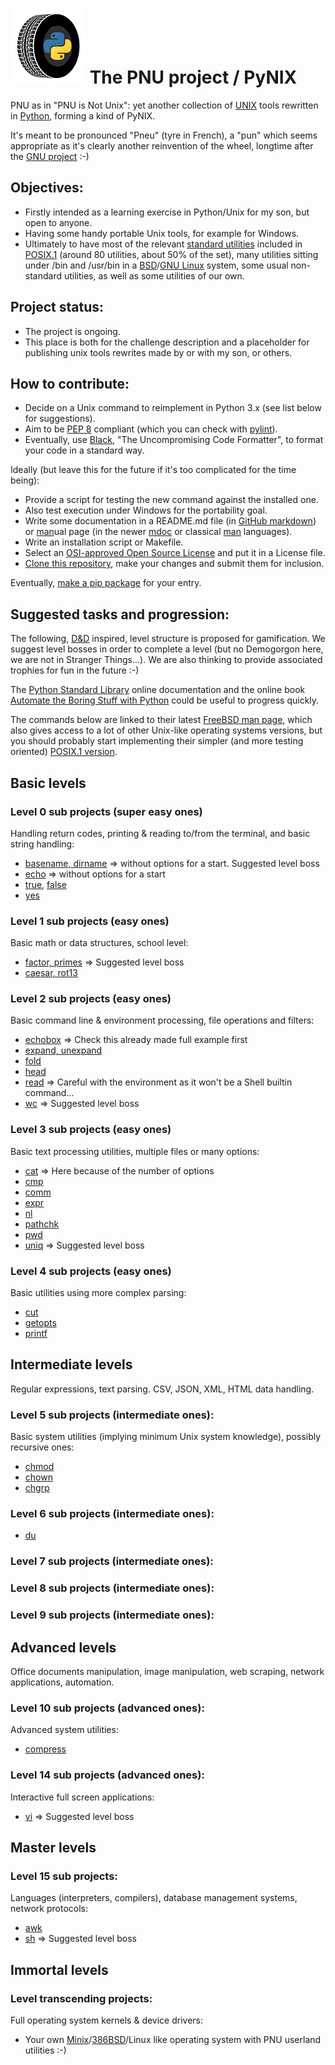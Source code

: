 # ![PNU logo](/_images/pnu-logo-small.png) The PNU project / PyNIX 
PNU as in "PNU is Not Unix": yet another collection of [UNIX](https://en.wikipedia.org/wiki/Unix) tools rewritten in [Python](https://www.python.org/), forming a kind of PyNIX.

It's meant to be pronounced "Pneu" (tyre in French), a "pun" which seems appropriate as it's clearly another reinvention of the wheel, longtime after the [GNU project](https://www.gnu.org/gnu/thegnuproject.en.html) :-)

## Objectives:
* Firstly intended as a learning exercise in Python/Unix for my son, but open to anyone.
* Having some handy portable Unix tools, for example for Windows.
* Ultimately to have most of the relevant [standard utilities](https://pubs.opengroup.org/onlinepubs/9699919799/idx/utilities.html) included in [POSIX.1](https://pubs.opengroup.org/onlinepubs/9699919799/nframe.html) (around 80 utilities, about 50% of the set), many utilities sitting under /bin and /usr/bin in a [BSD](https://en.wikipedia.org/wiki/Berkeley_Software_Distribution)/[GNU Linux](https://en.wikipedia.org/wiki/Linux) system, some usual non-standard utilities, as well as some utilities of our own.

## Project status:
* The project is ongoing.
* This place is both for the challenge description and a placeholder for publishing unix tools rewrites made by or with my son, or others.

## How to contribute:
* Decide on a Unix command to reimplement in Python 3.x (see list below for suggestions).
* Aim to be [PEP 8](https://www.python.org/dev/peps/pep-0008/) compliant (which you can check with [pylint](https://www.pylint.org/)).
* Eventually, use [Black](https://github.com/psf/black), "The Uncompromising Code Formatter", to format your code in a standard way.

Ideally (but leave this for the future if it's too complicated for the time being):
* Provide a script for testing the new command against the installed one.
* Also test execution under Windows for the portability goal.
* Write some documentation in a README.md file (in [GitHub markdown](https://guides.github.com/features/mastering-markdown/)) or [man](https://www.freebsd.org/cgi/man.cgi?query=man)ual page (in the newer [mdoc](https://www.freebsd.org/cgi/man.cgi?query=mdoc&sektion=7) or classical [man](https://www.freebsd.org/cgi/man.cgi?query=man&sektion=7) languages).
* Write an installation script or Makefile.
* Select an [OSI-approved Open Source License](https://opensource.org/licenses) and put it in a License file.
* [Clone this repository](https://docs.github.com/en/github/creating-cloning-and-archiving-repositories/cloning-a-repository), make your changes and submit them for inclusion.

Eventually, [make a pip package](https://packaging.python.org/tutorials/packaging-projects/) for your entry.

## Suggested tasks and progression:
The following, [D&D](https://en.wikipedia.org/wiki/Dungeons_%26_Dragons) inspired, level structure is proposed for gamification.
We suggest level bosses in order to complete a level (but no Demogorgon here, we are not in Stranger Things...).
We are also thinking to provide associated trophies for fun in the future :-)

The [Python Standard Library](https://docs.python.org/3/library/index.html) online documentation and the online book [Automate the Boring Stuff with Python](https://automatetheboringstuff.com/) could be useful to progress quickly.

The commands below are linked to their latest [FreeBSD man page](https://www.freebsd.org/cgi/man.cgi), which also gives access to a lot of other Unix-like operating systems versions, but you should probably start implementing their simpler (and more testing oriented) [POSIX.1 version](https://pubs.opengroup.org/onlinepubs/9699919799/idx/utilities.html).

## Basic levels
### Level 0 sub projects (super easy ones)
Handling return codes, printing & reading to/from the terminal, and basic string handling:
* [basename, dirname](https://www.freebsd.org/cgi/man.cgi?query=basename) => without options for a start. Suggested level boss
* [echo](https://www.freebsd.org/cgi/man.cgi?query=echo) => without options for a start
* [true](https://www.freebsd.org/cgi/man.cgi?query=true), [false](https://www.freebsd.org/cgi/man.cgi?query=false)
* [yes](https://www.freebsd.org/cgi/man.cgi?query=yes)

### Level 1 sub projects (easy ones)
Basic math or data structures, school level:
* [factor, primes](https://www.freebsd.org/cgi/man.cgi?query=factor) => Suggested level boss
* [caesar, rot13](https://www.freebsd.org/cgi/man.cgi?query=caesar)

### Level 2 sub projects (easy ones)
Basic command line & environment processing, file operations and filters:
* [echobox](https://github.com/HubTou/PNU/tree/main/echobox) => Check this already made full example first
* [expand, unexpand](https://www.freebsd.org/cgi/man.cgi?query=expand)
* [fold](https://www.freebsd.org/cgi/man.cgi?query=fold)
* [head](https://www.freebsd.org/cgi/man.cgi?query=head)
* [read](https://www.freebsd.org/cgi/man.cgi?query=read) => Careful with the environment as it won't be a Shell builtin command...
* [wc](https://www.freebsd.org/cgi/man.cgi?query=wc) => Suggested level boss

### Level 3 sub projects (easy ones)
Basic text processing utilities, multiple files or many options:
* [cat](https://www.freebsd.org/cgi/man.cgi?query=cat) => Here because of the number of options
* [cmp](https://www.freebsd.org/cgi/man.cgi?query=cmp)
* [comm](https://www.freebsd.org/cgi/man.cgi?query=comm)
* [expr](https://www.freebsd.org/cgi/man.cgi?query=expr)
* [nl](https://www.freebsd.org/cgi/man.cgi?query=nl)
* [pathchk](https://www.freebsd.org/cgi/man.cgi?query=pathchk)
* [pwd](https://www.freebsd.org/cgi/man.cgi?query=pwd)
* [uniq](https://www.freebsd.org/cgi/man.cgi?query=uniq) => Suggested level boss

### Level 4 sub projects (easy ones)
Basic utilities using more complex parsing:
* [cut](https://www.freebsd.org/cgi/man.cgi?query=cut)
* [getopts](https://www.freebsd.org/cgi/man.cgi?query=getopts)
* [printf](https://www.freebsd.org/cgi/man.cgi?query=printf)

## Intermediate levels
Regular expressions, text parsing.
CSV, JSON, XML, HTML data handling.

### Level 5 sub projects (intermediate ones):
Basic system utilities (implying minimum Unix system knowledge), possibly recursive ones:
* [chmod](https://www.freebsd.org/cgi/man.cgi?query=chmod)
* [chown](https://www.freebsd.org/cgi/man.cgi?query=chown)
* [chgrp](https://www.freebsd.org/cgi/man.cgi?query=chgrp)

### Level 6 sub projects (intermediate ones):
* [du](https://www.freebsd.org/cgi/man.cgi?query=du)

### Level 7 sub projects (intermediate ones):

### Level 8 sub projects (intermediate ones):

### Level 9 sub projects (intermediate ones):

## Advanced levels
Office documents manipulation, image manipulation, web scraping, network applications, automation.

### Level 10 sub projects (advanced ones):
Advanced system utilities:
* [compress](https://www.freebsd.org/cgi/man.cgi?query=compress)

### Level 14 sub projects (advanced ones):
Interactive full screen applications:
* [vi](https://www.freebsd.org/cgi/man.cgi?query=vi) => Suggested level boss

## Master levels
### Level 15 sub projects:
Languages (interpreters, compilers), database management systems, network protocols:
* [awk](https://www.freebsd.org/cgi/man.cgi?query=awk)
* [sh](https://www.freebsd.org/cgi/man.cgi?query=sh) => Suggested level boss

## Immortal levels
### Level transcending projects:
Full operating system kernels & device drivers:
* Your own [Minix](https://en.wikipedia.org/wiki/Minix)/[386BSD](https://en.wikipedia.org/wiki/386BSD)/Linux like operating system with PNU userland utilities :-)
